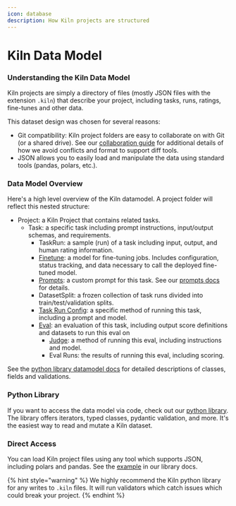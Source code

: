 ```yaml
---
icon: database
description: How Kiln projects are structured
---
```


# Kiln Data Model

### Understanding the Kiln Data Model

Kiln projects are simply a directory of files (mostly JSON files with the extension `.kiln`) that describe your project, including tasks, runs, ratings, fine-tunes and other data.

This dataset design was chosen for several reasons:

* Git compatibility: Kiln project folders are easy to collaborate on with Git (or a shared drive). See our [collaboration guide](../docs/collaboration.md#technical-collaboration-architecture) for additional details of how we avoid conflicts and format to support diff tools.
* JSON allows you to easily load and manipulate the data using standard tools (pandas, polars, etc.).

### Data Model Overview

Here's a high level overview of the Kiln datamodel. A project folder will reflect this nested structure:

* Project: a Kiln Project that contains related tasks.
  * Task: a specific task including prompt instructions, input/output schemas, and requirements.
    * TaskRun: a sample (run) of a task including input, output, and human rating information.
    * [Finetune](../docs/fine-tuning-guide.md): a model for fine-tuning jobs. Includes configuration, status tracking, and data necessary to call the deployed fine-tuned model.
    * [Prompts](../docs/prompts.md): a custom prompt for this task. See our [prompts docs](../docs/prompts.md) for details.
    * DatasetSplit: a frozen collection of task runs divided into train/test/validation splits.
    * [Task Run Config](../docs/evaluations.md#finding-the-ideal-run-method): a specific method of running this task, including a prompt and model.
    * [Eval](../docs/evaluations.md): an evaluation of this task, including output score definitions and datasets to run this eval on
      * [Judge](../docs/evaluations.md#finding-the-ideal-judge): a method of running this eval, including instructions and model.
      * Eval Runs: the results of running this eval, including scoring.

See the [python library datamodel docs](https://kiln-ai.github.io/Kiln/kiln_core_docs/kiln_ai/datamodel.html) for detailed descriptions of classes, fields and validations.

### Python Library

If you want to access the data model via code, check out our [python library](python-library-quickstart.md). The library offers iterators, typed classes, pydantic validation, and more. It's the easiest way to read and mutate a Kiln dataset.

### Direct Access

You can load Kiln project files using any tool which supports JSON, including polars and pandas. See the [example](https://kiln-ai.github.io/Kiln/kiln_core_docs/kiln_ai.html#using-kiln-dataset-in-pandas) in our library docs.

{% hint style="warning" %}
We highly recommend the Kiln python library for any writes to `.kiln` files. It will run validators which catch issues which could break your project.
{% endhint %}
